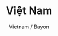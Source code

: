 ---
title: "Việt Nam"
subtitle: "Vietnam / Bayon"
image: "vietnam-teaser"
link: "https://photos.app.goo.gl/1CavvizGaVmFAg4x7"
---
